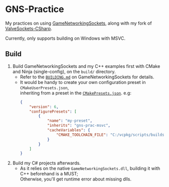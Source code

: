 # GNS-Practice

My practices on using [GameNetworkingSockets](https://github.com/ValveSoftware/GameNetworkingSockets), along with my fork of [ValveSockets-CSharp](https://github.com/copyrat90/ValveSockets-CSharp).

Currently, only supports building on Windows with MSVC.

## Build

1. Build GameNetworkingSockets and my C++ examples first with CMake and Ninja (single-config), on the `build/` directory.
    * Refer to the [`BUILDING.md`](https://github.com/ValveSoftware/GameNetworkingSockets/blob/master/BUILDING.md) on GameNetworkingSockets for details.
    * It would be handy to create your own configuration preset in `CMakeUserPresets.json`,\
      inheriting from a preset in the [`CMakePresets.json`](CMakePresets.json). e.g:
        ```json
        {
            "version": 6,
            "configurePresets": [
                {
                    "name": "my-preset",
                    "inherits": "gns-prac-msvc",
                    "cacheVariables": {
                        "CMAKE_TOOLCHAIN_FILE": "C:/vcpkg/scripts/buildsystems/vcpkg.cmake"
                    }
                }
            ]
        }
        ```
1. Build my C# projects afterwards.
    * As it relies on the native `GameNetworkingSockets.dll`, building it with C++ beforehand is a MUST;\
      Otherwise, you'll get runtime error about missing dlls.
